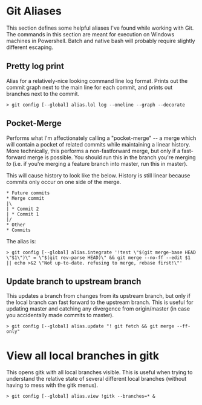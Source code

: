# Git Aliases

This section defines some helpful aliases I've found while working with Git. The commands in this section are meant for execution on Windows machines in Powershell. Batch and native bash will probably require slightly different escaping. 

## Pretty log print
Alias for a relatively-nice looking command line log format. Prints out the commit graph next to the main line for each commit, and prints out branches next to the commit. 

```
> git config [--global] alias.lol log --oneline --graph --decorate

```

## Pocket-Merge 
Performs what I'm affectionately calling a "pocket-merge" -- a merge which will contain a pocket of related commits while maintaining a linear history. More technically, this performs a non-fastforward merge, but only if a fast-forward merge is possible. You should run this in the branch you're merging _to_ (i.e. if you're merging a feature branch into master, run this in master). 

This will cause history to look like the below. History is still linear because commits only occur on one side of the merge. 

    * Future commits
    * Merge commit
    |\ 
    | * Commit 2
    | * Commit 1
    |/
    * Other 
    * Commits

The alias is:
```
> git config [--global] alias.integrate '!test \"$(git merge-base HEAD \"$1\")\" = \"$(git rev-parse HEAD)\" && git merge --no-ff --edit $1 || echo >&2 \"Not up-to-date. refusing to merge, rebase first!\"' 
```

## Update branch to upstream branch
This updates a branch from changes from its upstream branch, but only if the local branch can fast forward to the upstream branch. This is useful for updating master and catching any divergence from origin/master (in case you accidentally made commits to master).

```
> git config [--global] alias.update "! git fetch && git merge --ff-only"
```

# View all local branches in gitk
This opens gitk with all local branches visible. This is useful when trying to understand the relative state of several different local branches (without having to mess with the gitk menus).

```
> git config [--global] alias.view !gitk --branches=* &
```
